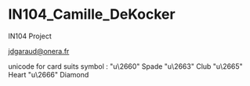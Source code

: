 # IN104_Camille_DeKocker
IN104 Project


jdgaraud@onera.fr


unicode for card suits symbol :
  "u\2660" Spade
  "u\2663" Club
  "u\2665" Heart
  "u\2666" Diamond

